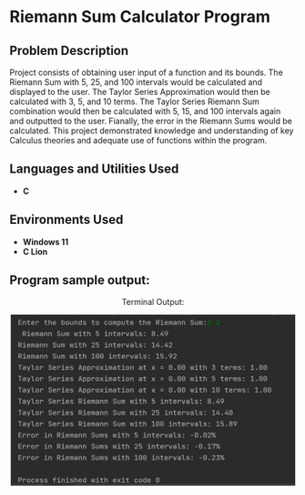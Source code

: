 <h1>Riemann Sum Calculator Program</h1>

<h2>Problem Description</h2>
Project consists of obtaining user input of a function and its bounds. The Riemann Sum with 5, 25, and 100 intervals would be calculated and displayed to the user. The Taylor Series Approximation would then be calculated with 3, 5, and 10 terms. The Taylor Series Riemann Sum combination would then be calculated with 5, 15, and 100 intervals again and outputted to the user. Fianally, the error in the Riemann Sums would be calculated. This project demonstrated knowledge and understanding of key Calculus theories and adequate use of functions within the program.
<br />


<h2>Languages and Utilities Used</h2>

- <b>C</b> 

<h2>Environments Used </h2>

- <b>Windows 11</b>
- <b>C Lion</b>

<h2>Program sample output:</h2>

<p align="center">Terminal Output:</p>
<p align="center">
  <img src="./photos/RiemannSumsOutput.png" alt="Alt Text" width="500" height="300">
</p>
